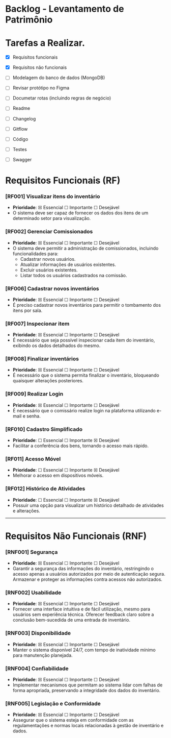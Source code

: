 # Backlog - Levantamento de Patrimônio

# Tarefas a Realizar. 
- [x] Requisitos funcionais  
- [x] Requisitos não funcionais  
- [ ] Modelagem do banco de dados (MongoDB)  
- [ ] Revisar protótipo no Figma 
- [ ] Documetar rotas (incluindo regras de negócio) 
- [ ] Readme 
- [ ] Changelog
- [ ] Gitflow 
- [ ] Código
- [ ] Testes
- [ ] Swagger


# Requisitos Funcionais (RF)  


### [RF001] Visualizar itens do inventário  
- **Prioridade**: ☒ Essencial ☐ Importante ☐ Desejável  
- O sistema deve ser capaz de fornecer os dados dos itens de um determinado setor para visualização.  


### [RF002] Gerenciar Comissionados  
- **Prioridade**: ☒ Essencial ☐ Importante ☐ Desejável  
- O sistema deve permitir a administração de comissionados, incluindo funcionalidades para:  
  - Cadastrar novos usuários.  
  - Atualizar informações de usuários existentes.  
  - Excluir usuários existentes.  
  - Listar todos os usuários cadastrados na comissão.  


### [RF006] Cadastrar novos inventários  
- **Prioridade**: ☒ Essencial ☐ Importante ☐ Desejável  
- É preciso cadastrar novos inventários para permitir o tombamento dos itens por sala.  


### [RF007] Inspecionar item  
- **Prioridade**: ☒ Essencial ☐ Importante ☐ Desejável  
- É necessário que seja possível inspecionar cada item do inventário, exibindo os dados detalhados do mesmo.  


### [RF008] Finalizar inventários  
- **Prioridade**: ☒ Essencial ☐ Importante ☐ Desejável  
- É necessário que o sistema permita finalizar o inventário, bloqueando quaisquer alterações posteriores.  


### [RF009] Realizar Login  
- **Prioridade**: ☒ Essencial ☐ Importante ☐ Desejável  
- É necessário que o comissário realize login na plataforma utilizando e-mail e senha.  


### [RF010] Cadastro Simplificado  
- **Prioridade**: ☐ Essencial ☐ Importante ☒ Desejável  
- Facilitar a conferência dos bens, tornando o acesso mais rápido.  


### [RF011] Acesso Móvel  
- **Prioridade**: ☐ Essencial ☐ Importante ☒ Desejável  
- Melhorar o acesso em dispositivos móveis.  


### [RF012] Histórico de Atividades  
- **Prioridade**: ☐ Essencial ☐ Importante ☒ Desejável  
- Possuir uma opção para visualizar um histórico detalhado de atividades e alterações.  


---  


# Requisitos Não Funcionais (RNF)  


### [RNF001] Segurança  
- **Prioridade**: ☒ Essencial ☐ Importante ☐ Desejável  
- Garantir a segurança das informações do inventário, restringindo o acesso apenas a usuários autorizados por meio de autenticação segura. Armazenar e proteger as informações contra acessos não autorizados.  


### [RNF002] Usabilidade  
- **Prioridade**: ☒ Essencial ☐ Importante ☐ Desejável  
- Fornecer uma interface intuitiva e de fácil utilização, mesmo para usuários sem experiência técnica. Oferecer feedback claro sobre a conclusão bem-sucedida de uma entrada de inventário.  


### [RNF003] Disponibilidade  
- **Prioridade**: ☒ Essencial ☐ Importante ☐ Desejável  
- Manter o sistema disponível 24/7, com tempo de inatividade mínimo para manutenção planejada.  


### [RNF004] Confiabilidade  
- **Prioridade**: ☒ Essencial ☐ Importante ☐ Desejável  
- Implementar mecanismos que permitam ao sistema lidar com falhas de forma apropriada, preservando a integridade dos dados do inventário.  


### [RNF005] Legislação e Conformidade  
- **Prioridade**: ☒ Essencial ☐ Importante ☐ Desejável  
- Assegurar que o sistema esteja em conformidade com as regulamentações e normas locais relacionadas à gestão de inventário e dados.  
